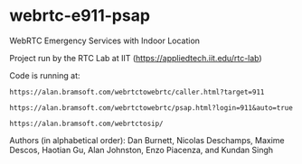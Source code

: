 # webrtc-e911-psap
WebRTC Emergency Services with Indoor Location 

Project run by the RTC Lab at IIT (https://appliedtech.iit.edu/rtc-lab)

Code is running at:

    https://alan.bramsoft.com/webrtctowebrtc/caller.html?target=911

    https://alan.bramsoft.com/webrtctowebrtc/psap.html?login=911&auto=true

    https://alan.bramsoft.com/webrtctosip/

Authors (in alphabetical order): Dan Burnett, Nicolas Deschamps, Maxime Descos, Haotian Gu, Alan Johnston, Enzo Piacenza, and Kundan Singh
